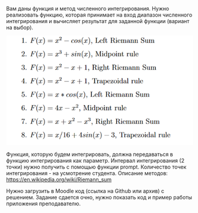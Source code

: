 Вам даны функция и метод численного интегрирования. Нужно реализовать функцию, которая принимает на вход диапазон численного интегрирования и вычисляет результат для заданной функции (вариант на выбор).

![img.png](docs/functions.png)

Функция, которую будем интегрировать, должна передаваться в функцию интегрирования как параметр. Интервал интегрирования (2 точки) нужно получить с помощью функции prompt. Количество точек интегрирования - на усмотрение студента. Описание методов: https://en.wikipedia.org/wiki/Riemann_sum

Нужно загрузить в Moodle код (ссылка на Github или архив) с решением.
Задание сдается очно, нужно показать код и пример работы приложения преподавателю.